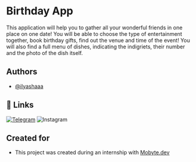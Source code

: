 
# Birthday App

This application will help you to gather all your wonderful friends in one place on one date! 
You will be able to choose the type of entertainment together, book birthday gifts, find out the venue and time of the event! 
You will also find a full menu of dishes, indicating the indigriets, their number and the photo of the dish itself.


## Authors

- [@ilyashaaa](https://github.com/ilyashaa)


## 🔗 Links
[![Telegram](https://img.shields.io/badge/-telegram-red?color=white&logo=telegram&logoColor=blue)](https://t.me/ilpalik)
![Instagram](https://img.shields.io/badge/-Instagram-red?color=white&logo=instagram&logoColor=pin)


## Created for



- This project was created during an internship with [Mobyte.dev](https://mobyte.dev/)


